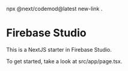 npx @next/codemod@latest new-link .
# Firebase Studio

This is a NextJS starter in Firebase Studio.

To get started, take a look at src/app/page.tsx.
